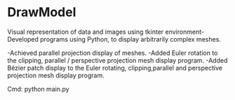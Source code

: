 # DrawModel
Visual representation of data and images using tkinter environment- Developed programs using Python, to display arbitrarily complex meshes.

-Achieved parallel projection display of meshes.
-Added Euler rotation to the clipping, parallel / perspective projection mesh display program.
-Added Bézier patch display to the Euler rotating, clipping,parallel and perspective projection mesh display program.


Cmd: python main.py
